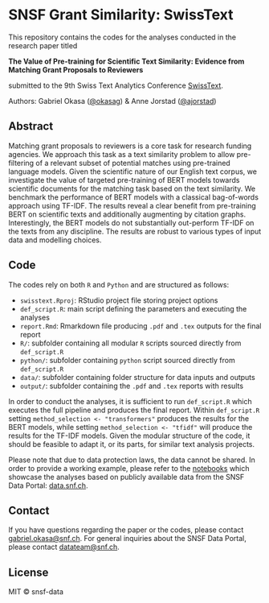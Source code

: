# SNSF Grant Similarity: SwissText

This repository contains the codes for the analyses conducted in the research paper titled

**The Value of Pre-training for Scientific Text Similarity: Evidence from Matching Grant Proposals to Reviewers**

submitted to the 9th Swiss Text Analytics Conference [SwissText](https://www.swisstext.org/).

Authors: Gabriel Okasa ([@okasag](https://github.com/okasag)) \& Anne Jorstad ([@ajorstad](https://github.com/ajorstad))

## Abstract

Matching grant proposals to reviewers is a core task for research funding agencies. We approach
this task as a text similarity problem to allow pre-filtering of a relevant subset of potential
matches using pre-trained language models. Given the scientific nature of our English text corpus,
we investigate the value of targeted pre-training of BERT models towards scientific documents for
the matching task based on the text similarity. We benchmark the performance of BERT models with
a classical bag-of-words approach using TF-IDF. The results reveal a clear benefit from pre-training
BERT on scientific texts and additionally augmenting by citation graphs. Interestingly, the BERT models
do not substantially out-perform TF-IDF on the texts from any discipline. The results are robust to
various types of input data and modelling choices.

## Code

The codes rely on both `R` and `Python` and are structured as follows:

- `swisstext.Rproj`: RStudio project file storing project options
- `def_script.R`: main script defining the parameters and executing the analyses
- `report.Rmd`: Rmarkdown file producing `.pdf` and `.tex` outputs for the final report
- `R/`: subfolder containing all modular `R` scripts sourced directly from `def_script.R`
- `python/`: subfolder containing `python` script sourced directly from `def_script.R`
- `data/`: subfolder containing folder structure for data inputs and outputs
- `output/`: subfolder containing the `.pdf` and `.tex` reports with results

In order to conduct the analyses, it is sufficient to run `def_script.R` which executes
the full pipeline and produces the final report. Within `def_script.R` setting `method_selection <- "transformers"`
produces the results for the BERT models, while setting `method_selection <- "tfidf"` will produce the
results for the TF-IDF models. Given the modular structure of the code, it should be feasible to adapt it, or its parts, for similar text analysis projects.

Please note that due to data protection laws, the data cannot be shared. In order to provide a working example,
please refer to the [notebooks](https://github.com/snsf-data/snsf-grant-similarity/tree/main/notebooks) which showcase the analyses based on publicly available data from the SNSF Data Portal: [data.snf.ch](https://data.snf.ch/).

## Contact

If you have questions regarding the paper or the codes, please contact [gabriel.okasa@snf.ch](mailto:gabriel.okasa@snf.ch).
For general inquiries about the SNSF Data Portal, please contact [datateam@snf.ch](mailto:datateam@snf.ch).

## License

MIT © snsf-data

